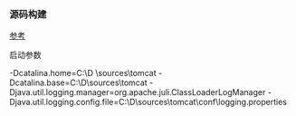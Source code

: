 



### 源码构建

[参考](https://my.oschina.net/u/1018146/blog/1524309)



启动参数

-Dcatalina.home=C:\D \sources\tomcat
-Dcatalina.base=C:\D\sources\tomcat
-Djava.util.logging.manager=org.apache.juli.ClassLoaderLogManager
-Djava.util.logging.config.file=C:\D\sources\tomcat\conf\logging.properties

